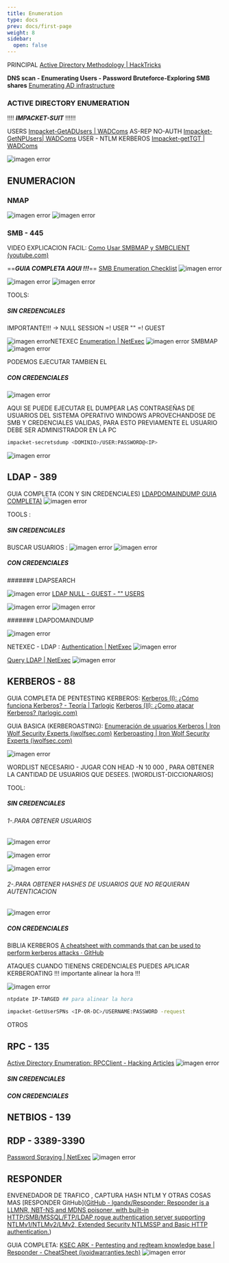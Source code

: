 ```yaml
---
title: Enumeration
type: docs
prev: docs/first-page
weight: 8
sidebar:
  open: false
---
```


PRINCIPAL
[Active Directory Methodology | HackTricks](https://book.hacktricks.xyz/windows-hardening/active-directory-methodology)

**DNS scan - Enumerating Users - Password Bruteforce-Exploring SMB shares**
[Enumerating AD infrastructure](https://medium.com/@Shorty420/enumerating-ad-98e0821c4c78)

### ACTIVE DIRECTORY ENUMERATION

!!!!   ***IMPACKET-SUIT***   !!!!!!

USERS [Impacket-GetADUsers | WADComs](https://wadcoms.github.io/wadcoms/Impacket-GetADUsers/)
AS-REP NO-AUTH [Impacket-GetNPUsers| WADComs](https://wadcoms.github.io/wadcoms/Impacket-GetNPUsers/)
USER - NTLM KERBEROS [Impacket-getTGT | WADComs](https://wadcoms.github.io/wadcoms/Impacket-getTGT/)

![imagen error](/images/red_team/windows/20241012185815.png)

## ENUMERACION

### NMAP

![imagen error](/images/red_team/windows/20241004103426.png)
![imagen error](/images/red_team/windows/20241004103542.png)

### SMB - 445

VIDEO EXPLICACION FACIL: [Como Usar SMBMAP y SMBCLIENT  (youtube.com)](https://www.youtube.com/watch?v=oXMA1DMjlS4&ab_channel=ElPing%C3%BCinodeMarioLIVE)

==***GUIA COMPLETA AQUI !!!***==  [SMB Enumeration Checklist](https://0xdf.gitlab.io/2018/12/02/pwk-notes-smb-enumeration-checklist-update1.html)
![imagen error](/images/red_team/windows/20241012181733.png)

![imagen error](/images/red_team/windows/20241012181624.png)
![imagen error](/images/red_team/windows/20241012181704.png)

TOOLS:

##### SIN CREDENCIALES

IMPORTANTE!!! -> NULL SESSION =! USER "" =! GUEST

![imagen error](/images/red_team/windows/20241004103904.png)NETEXEC [Enumeration | NetExec](https://www.netexec.wiki/smb-protocol/enumeration)
![imagen error](/images/red_team/windows/20241004110711.png)
SMBMAP
![imagen error](/images/red_team/windows/20241012174004.png)

PODEMOS EJECUTAR TAMBIEN EL

##### CON CREDENCIALES

![imagen error](/images/red_team/windows/20241012174019.png)

AQUI SE PUEDE EJECUTAR EL DUMPEAR LAS CONTRASEÑAS DE USUARIOS DEL SISTEMA OPERATIVO WINDOWS APROVECHANDOSE DE SMB Y CREDENCIALES VALIDAS, PARA ESTO PREVIAMENTE EL USUARIO DEBE SER ADMINISTRADOR EN LA PC

```bash
impacket-secretsdump <DOMINIO>/USER:PASSWORD@<IP>
```

![imagen error](/images/red_team/windows/20241113215857.png)

## LDAP - 389

GUIA COMPLETA (CON Y SIN CREDENCIALES) [LDAPDOMAINDUMP GUIA COMPLETA)](https://sniferl4bs.com/2020/02/obteniendo-informaci%C3%B3n-del-dominio-con-ldapdomaindump/)
![imagen error](/images/red_team/windows/20241004110005.png)

TOOLS :

##### SIN CREDENCIALES

BUSCAR USUARIOS :
![imagen error](/images/red_team/windows/20241012182902.png)
![imagen error](/images/red_team/windows/20241012182607.png)

##### CON CREDENCIALES

####### LDAPSEARCH

![imagen error](/images/red_team/windows/20241012182423.png)
[LDAP NULL - GUEST - "" USERS](https://ivanitlearning.wordpress.com/2019/03/24/root-me-ldap-null-bind/)

![imagen error](/images/red_team/windows/20241012185026.png)
![imagen error](/images/red_team/windows/20241012185054.png)

####### LDAPDOMAINDUMP

![imagen error](/images/red_team/windows/20241004110028.png)

NETEXEC - LDAP : [Authentication | NetExec](https://www.netexec.wiki/ldap-protocol/authentication)
![imagen error](/images/red_team/windows/20241012183149.png)

 [Query LDAP | NetExec](https://www.netexec.wiki/ldap-protocol/query-ldap)
![imagen error](/images/red_team/windows/20241012183115.png)

## KERBEROS - 88

GUIA COMPLETA DE PENTESTING KERBEROS:
[Kerberos (I): ¿Cómo funciona Kerberos? - Teoría | Tarlogic](https://www.tarlogic.com/es/blog/como-funciona-kerberos/)
[Kerberos (II): ¿Como atacar Kerberos? (tarlogic.com)](https://www.tarlogic.com/es/blog/como-atacar-kerberos/)

GUIA BASICA (KERBEROASTING):
[Enumeración de usuarios Kerberos | Iron Wolf Security Experts (iwolfsec.com)](https://docs.iwolfsec.com/tecnicas-y-ataques/ataques-a-directorio-activo/enumeracion/enumeracion-de-usuarios-kerberos)
[Kerberoasting | Iron Wolf Security Experts (iwolfsec.com)](https://docs.iwolfsec.com/tecnicas-y-ataques/ataques-a-directorio-activo/kerberos/kerberoasting)

![imagen error](/images/red_team/windows/20241012180500.png)

WORDLIST NECESARIO - JUGAR CON HEAD -N 10 000 , PARA OBTENER LA CANTIDAD DE USUARIOS QUE DESEES.
[WORDLIST-DICCIONARIOS]

TOOL:

##### SIN CREDENCIALES

###### 1-.PARA OBTENER USUARIOS

![imagen error](/images/red_team/windows/20241012190415.png)

![imagen error](/images/red_team/windows/20241012180227.png)

![imagen error](/images/red_team/windows/20241012180247.png)

###### 2-.PARA OBTENER HASHES DE USUARIOS QUE NO REQUIERAN AUTENTICACION

![imagen error](/images/red_team/windows/20241012180207.png)

##### CON CREDENCIALES

BIBLIA KERBEROS
[A cheatsheet with commands that can be used to perform kerberos attacks · GitHub](https://gist.github.com/TarlogicSecurity/2f221924fef8c14a1d8e29f3cb5c5c4a)

ATAQUES
CUANDO TIENENS CREDENCIALES PUEDES APLICAR KERBEROATING
!!! importante alinear la hora !!!

![imagen error](/images/red_team/windows/20241113214451.png)

```bash
ntpdate IP-TARGED ## para alinear la hora

impacket-GetUserSPNs <IP-OR-DC>/USERNAME:PASSWORD -request
```

OTROS

## RPC - 135

[Active Directory Enumeration: RPCClient - Hacking Articles](https://www.hackingarticles.in/active-directory-enumeration-rpcclient/)
![imagen error](/images/red_team/windows/20241012184713.png)

##### SIN CREDENCIALES

##### CON CREDENCIALES

## NETBIOS - 139

## RDP - 3389-3390

[Password Spraying | NetExec](https://www.netexec.wiki/rdp-protocol/password-spraying)
![imagen error](/images/red_team/windows/20241004111214.png)

## RESPONDER

ENVENEDADOR DE TRAFICO , CAPTURA HASH NTLM Y OTRAS COSAS MAS
[RESPONDER GitHub]([GitHub - lgandx/Responder: Responder is a LLMNR, NBT-NS and MDNS poisoner, with built-in HTTP/SMB/MSSQL/FTP/LDAP rogue authentication server supporting NTLMv1/NTLMv2/LMv2, Extended Security NTLMSSP and Basic HTTP authentication.](https://github.com/lgandx/Responder))

GUIA COMPLETA: [KSEC ARK - Pentesting and redteam knowledge base | Responder - CheatSheet (ivoidwarranties.tech)](https://www.ivoidwarranties.tech/posts/pentesting-tuts/responder/cheatsheet/)
![imagen error](/images/red_team/windows/20241004112049.png)
